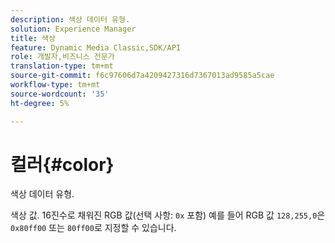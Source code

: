 ```yaml
---
description: 색상 데이터 유형.
solution: Experience Manager
title: 색상
feature: Dynamic Media Classic,SDK/API
role: 개발자,비즈니스 전문가
translation-type: tm+mt
source-git-commit: f6c97606d7a4209427316d7367013ad9585a5cae
workflow-type: tm+mt
source-wordcount: '35'
ht-degree: 5%

---
```



# 컬러{#color}

색상 데이터 유형.

색상 값. 16진수로 채워진 RGB 값(선택 사항: `0x` 포함) 예를 들어 RGB 값 `128,255,0`은 `0x80ff00` 또는 `80ff00`로 지정할 수 있습니다.
